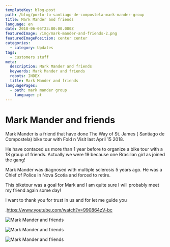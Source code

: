 ```yaml
---
templateKey: blog-post
path: /blog/porto-to-santiago-de-compostela-mark-mander-group
title: Mark Mander and friends
language: en
date: 2018-06-05T23:00:00.000Z
featuredImage: /img/mark-mander-and-friends-2.png
featuredImagePosition: center center
categories:
  - category: Updates
tags:
  - customers stuff
meta:
  description: Mark Mander and friends
  keywords: Mark Mander and friends
  robots: INDEX
  title: Mark Mander and friends
languagePages:
  - path: mark mander group
    language: pt
---
```

# **Mark Mander and friends**

Mark Mander is a friend that have done The Way of St. James ( Santiago de Compostela) bike tour with Fold n Visit last April 15 2018.

He have contaced us more than 1 year before to organize a bike tour with a 18 group of friends. Actually we were 19 because one Brasilian girl as joined the gang!

Mark Mander was diagnosed with multiple sclerosis 5 years ago. He was a Chief  of Police in Nova Scotia and forced to retire.

This biketour was a goal for Mark and I am quite sure I will  probably meet my friend again some day!

I want to thank you for trust in us and for let me guide you

.<https://www.youtube.com/watch?v=990864zV-bc>

![Mark Mander and friends](/img/mark-mander-and-friends-3.png "Mark Mander and friends")

![Mark Mander and friends](/img/mark-mander-and-friends.png "Mark Mander and friends")

![Mark Mander and friends](/img/mark-mander-and-friends-2.png "Mark Mander and friends")
